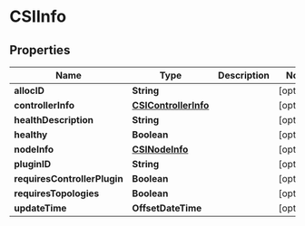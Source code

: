 

# CSIInfo


## Properties

| Name | Type | Description | Notes |
|------------ | ------------- | ------------- | -------------|
|**allocID** | **String** |  |  [optional] |
|**controllerInfo** | [**CSIControllerInfo**](CSIControllerInfo.md) |  |  [optional] |
|**healthDescription** | **String** |  |  [optional] |
|**healthy** | **Boolean** |  |  [optional] |
|**nodeInfo** | [**CSINodeInfo**](CSINodeInfo.md) |  |  [optional] |
|**pluginID** | **String** |  |  [optional] |
|**requiresControllerPlugin** | **Boolean** |  |  [optional] |
|**requiresTopologies** | **Boolean** |  |  [optional] |
|**updateTime** | **OffsetDateTime** |  |  [optional] |



